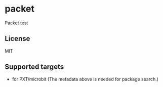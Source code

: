 # packet
Packet test

## License
MIT

## Supported targets
* for PXT/microbit
(The metadata above is needed for package search.)
